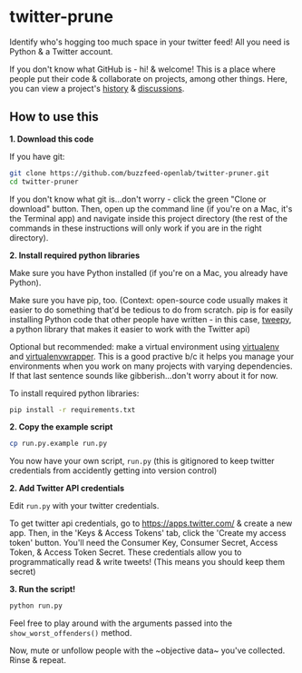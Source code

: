 # twitter-prune
Identify who's hogging too much space in your twitter feed! All you need is Python & a Twitter account.

If you don't know what GitHub is - hi! & welcome! This is a place where people put their code & collaborate on projects, among other things. Here, you can view a project's [history](https://github.com/buzzfeed-openlab/twitter-pruner/commits/master) & [discussions](https://github.com/buzzfeed-openlab/twitter-pruner/issues).

## How to use this

**1. Download this code**

If you have git:
```bash
git clone https://github.com/buzzfeed-openlab/twitter-pruner.git
cd twitter-pruner
```

If you don't know what git is...don't worry - click the green "Clone or download" button. Then, open up the command line (if you're on a Mac, it's the Terminal app) and navigate inside this project directory (the rest of the commands in these instructions will only work if you are in the right directory).

**2. Install required python libraries**

Make sure you have Python installed (if you're on a Mac, you already have Python).

Make sure you have pip, too. (Context: open-source code usually makes it easier to do something that'd be tedious to do from scratch. pip is for easily installing Python code that other people have written - in this case, [tweepy](http://www.tweepy.org/), a python library that makes it easier to work with the Twitter api)

Optional but recommended: make a virtual environment using [virtualenv](https://virtualenv.readthedocs.io/en/latest/) and [virtualenvwrapper](https://virtualenvwrapper.readthedocs.io/en/latest/install.html). This is a good practive b/c it helps you manage your environments when you work on many projects with varying dependencies. If that last sentence sounds like gibberish...don't worry about it for now.

To install required python libraries:
```bash
pip install -r requirements.txt
```

**2. Copy the example script**

```bash
cp run.py.example run.py
```
You now have your own script, `run.py` (this is gitignored to keep twitter credentials from accidently getting into version control)

**2. Add Twitter API credentials**

Edit `run.py` with your twitter credentials.

To get twitter api credentials, go to https://apps.twitter.com/ & create a new app. Then, in the 'Keys & Access Tokens' tab, click the 'Create my access token' button. You'll need the Consumer Key, Consumer Secret, Access Token, & Access Token Secret. These credentials allow you to programmatically read & write tweets! (This means you should keep them secret)

**3. Run the script!**

```bash
python run.py
```
Feel free to play around with the arguments passed into the `show_worst_offenders()` method.

Now, mute or unfollow people with the ~objective data~ you've collected. Rinse & repeat.
